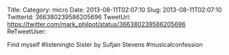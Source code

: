 Title: 
Category: micro
Date: 2013-08-11T02:07:10
Slug: 2013-08-11T02:07:10
TwitterId: 366380239586205696
TweetUrl: https://twitter.com/mark_philpot/status/366380239586205696
ReTweetUser: 

Find myself #listeningto Sister by Sufjan Stevens #musicalconfession